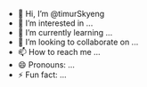 - 👋 Hi, I’m @timurSkyeng
- 👀 I’m interested in ...
- 🌱 I’m currently learning ...
- 💞️ I’m looking to collaborate on ...
- 📫 How to reach me ...
- 😄 Pronouns: ...
- ⚡ Fun fact: ...

<!---
timurSkyeng/timurSkyeng is a ✨ special ✨ repository because its `README.md` (this file) appears on your GitHub profile.
You can click the Preview link to take a look at your changes.
--->
